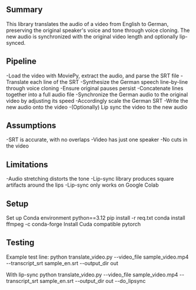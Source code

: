 ## Summary
This library translates the audio of a video from English to German, preserving the original speaker's voice and tone through voice cloning. The new audio is synchronized with the original video length and optionally lip-synced.

## Pipeline
-Load the video with MoviePy, extract the audio, and parse the SRT file
-Translate each line of the SRT
-Synthesize the German speech line-by-line through voice cloning
-Ensure original pauses persist
-Concatenate lines together into a full audio file
-Synchronize the German audio to the original video by adjusting its speed
-Accordingly scale the German SRT
-Write the new audio onto the video
-(Optionally) Lip sync the video to the new audio

## Assumptions
-SRT is accurate, with no overlaps
-Video has just one speaker
-No cuts in the video

## Limitations
-Audio stretching distorts the tone
-Lip-sync library produces square artifacts around the lips
-Lip-sync only works on Google Colab

## Setup
Set up Conda environment python==3.12
pip install -r req.txt
conda install ffmpeg -c conda-forge
Install Cuda compatible pytorch

## Testing
Example test line:
python translate_video.py --video_file sample_video.mp4 --transcript_srt sample_en.srt --output_dir out

With lip-sync
python translate_video.py --video_file sample_video.mp4 --transcript_srt sample_en.srt --output_dir out --do_lipsync